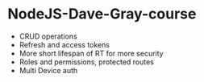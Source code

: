 # NodeJS-Dave-Gray-course

- CRUD operations
- Refresh and access tokens
- More short lifespan of RT for more security
- Roles and permissions, protected routes
- Multi Device auth
